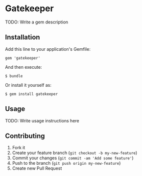 # Gatekeeper

TODO: Write a gem description

## Installation

Add this line to your application's Gemfile:

    gem 'gatekeeper'

And then execute:

    $ bundle

Or install it yourself as:

    $ gem install gatekeeper

## Usage

TODO: Write usage instructions here

## Contributing

1. Fork it
2. Create your feature branch (`git checkout -b my-new-feature`)
3. Commit your changes (`git commit -am 'Add some feature'`)
4. Push to the branch (`git push origin my-new-feature`)
5. Create new Pull Request
